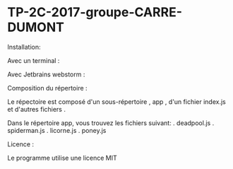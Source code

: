 # TP-2C-2017-groupe-CARRE-DUMONT

Installation:

Avec un terminal :

Avec Jetbrains webstorm :



Composition du répertoire :

Le répectoire est composé d'un sous-répertoire , app , d'un fichier index.js et d'autres fichiers .

Dans le répertoire app, vous trouvez les fichiers suivant:
. deadpool.js
. spiderman.js
. licorne.js
. poney.js


Licence :

Le programme utilise une licence MIT

